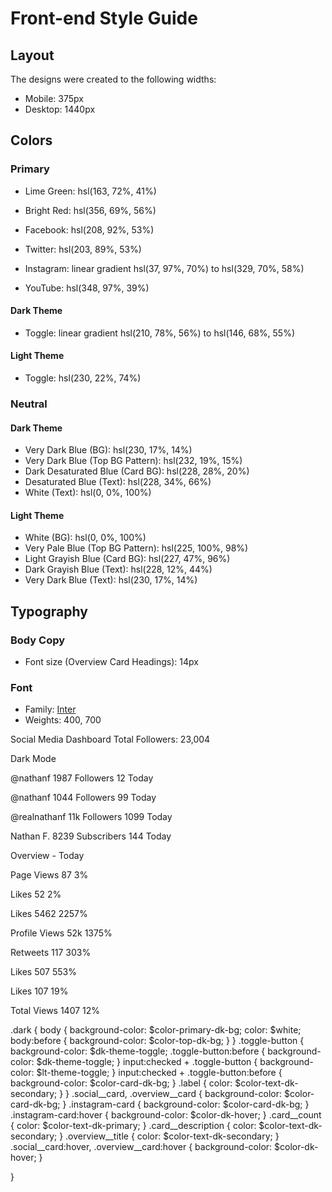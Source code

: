 # Front-end Style Guide

## Layout

The designs were created to the following widths:

- Mobile: 375px
- Desktop: 1440px

## Colors

### Primary

- Lime Green: hsl(163, 72%, 41%)
- Bright Red: hsl(356, 69%, 56%)

- Facebook: hsl(208, 92%, 53%)
- Twitter: hsl(203, 89%, 53%)
- Instagram: linear gradient hsl(37, 97%, 70%) to hsl(329, 70%, 58%)
- YouTube: hsl(348, 97%, 39%)

#### Dark Theme

- Toggle: linear gradient hsl(210, 78%, 56%) to hsl(146, 68%, 55%)

#### Light Theme

- Toggle: hsl(230, 22%, 74%)

### Neutral

#### Dark Theme

- Very Dark Blue (BG): hsl(230, 17%, 14%)
- Very Dark Blue (Top BG Pattern): hsl(232, 19%, 15%)
- Dark Desaturated Blue (Card BG): hsl(228, 28%, 20%)
- Desaturated Blue (Text): hsl(228, 34%, 66%)
- White (Text): hsl(0, 0%, 100%)

#### Light Theme

- White (BG): hsl(0, 0%, 100%)
- Very Pale Blue (Top BG Pattern): hsl(225, 100%, 98%)
- Light Grayish Blue (Card BG): hsl(227, 47%, 96%)
- Dark Grayish Blue (Text): hsl(228, 12%, 44%)
- Very Dark Blue (Text): hsl(230, 17%, 14%)

## Typography

### Body Copy

- Font size (Overview Card Headings): 14px

### Font

- Family: [Inter](https://fonts.google.com/specimen/Inter)
- Weights: 400, 700




Social Media Dashboard
  Total Followers: 23,004

  Dark Mode

  

  @nathanf
  1987
  Followers
  12 Today

  @nathanf
  1044
  Followers
  99 Today

  @realnathanf
  11k
  Followers
  1099 Today

  Nathan F.
  8239
  Subscribers
  144 Today



  Overview - Today

  Page Views
  87
  3%

  Likes
  52
  2%

  Likes
  5462
  2257%

  Profile Views
  52k
  1375%

  Retweets
  117
  303%

  Likes
  507
  553%

  Likes
  107
  19%

  Total Views
  1407
  12%

  .dark {
  body {
      background-color: $color-primary-dk-bg;
      color: $white;
      body:before {
        background-color: $color-top-dk-bg;
      }
  }
  .toggle-button {
      background-color: $dk-theme-toggle;
      .toggle-button:before {
          background-color: $dk-theme-toggle;
      }
      input:checked + .toggle-button {
          background-color: $lt-theme-toggle; 
      }
      input:checked + .toggle-button:before {
          background-color: $color-card-dk-bg;
      }
      .label {
          color: $color-text-dk-secondary;
      }
  }
  .social__card,
  .overview__card {
      background-color: $color-card-dk-bg;
  }
  .instagram-card {
      background-color: $color-card-dk-bg;
  }
  .instagram-card:hover {
      background-color: $color-dk-hover;
  }
  .card__count {
      color: $color-text-dk-primary;
  }
  .card__description {
      color: $color-text-dk-secondary;
  }
  .overview__title {
      color: $color-text-dk-secondary;
  }
  .social__card:hover,
  .overview__card:hover {
      background-color: $color-dk-hover;
  }

   
}